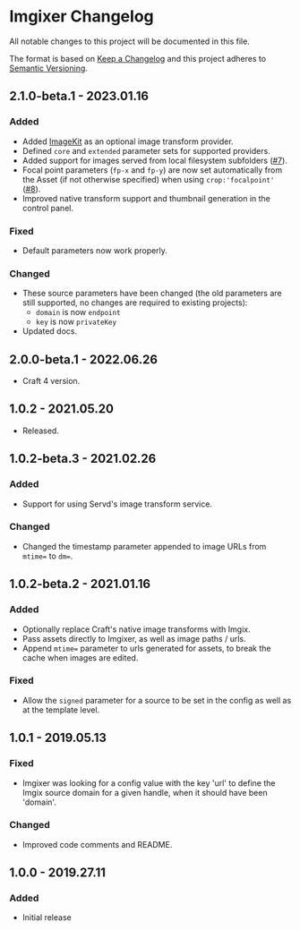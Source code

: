 # Imgixer Changelog

All notable changes to this project will be documented in this file.

The format is based on [Keep a Changelog](http://keepachangelog.com/) and this project adheres to [Semantic Versioning](http://semver.org/).

## 2.1.0-beta.1 - 2023.01.16
### Added
- Added [ImageKit](https://imagekit.io/) as an optional image transform provider.
- Defined `core` and `extended` parameter sets for supported providers.
- Added support for images served from local filesystem subfolders ([#7](https://github.com/croxton/imgixer/issues/7)).
- Focal point parameters (`fp-x` and `fp-y`) are now set automatically from the Asset (if not otherwise specified) when using `crop:'focalpoint'` ([#8](https://github.com/croxton/imgixer/issues/8)).
- Improved native transform support and thumbnail generation in the control panel.
### Fixed
- Default parameters now work properly.
### Changed
- These source parameters have been changed (the old parameters are still supported, no changes are required to existing projects):
    - `domain` is now `endpoint`
    - `key` is now `privateKey`
- Updated docs.

## 2.0.0-beta.1 - 2022.06.26
- Craft 4 version.

## 1.0.2 - 2021.05.20
- Released.

## 1.0.2-beta.3 - 2021.02.26
### Added
- Support for using Servd's image transform service.

### Changed
- Changed the timestamp parameter appended to image URLs from `mtime=` to `dm=`.

## 1.0.2-beta.2 - 2021.01.16
### Added
- Optionally replace Craft's native image transforms with Imgix.
- Pass assets directly to Imgixer, as well as image paths / urls.
- Append `mtime=` parameter to urls generated for assets, to break the cache when images are edited.

### Fixed
- Allow the `signed` parameter for a source to be set in the config as well as at the template level.

## 1.0.1 - 2019.05.13
### Fixed
- Imgixer was looking for a config value with the key 'url' to define the Imgix source domain for a given handle, when it should have been 'domain'.

### Changed
- Improved code comments and README.

## 1.0.0 - 2019.27.11
### Added
- Initial release
